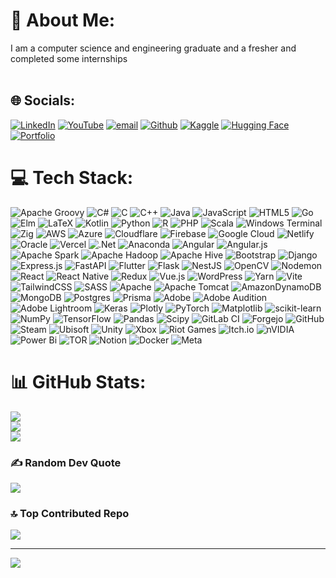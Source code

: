 # 💫 About Me:
I am a computer science and engineering graduate and a fresher and completed some internships<br><br>


## 🌐 Socials:
[![LinkedIn](https://img.shields.io/badge/LinkedIn-%230077B5.svg?logo=linkedin&logoColor=white)](https://www.linkedin.com/in/aryan-singh2000-15b452223/) [![YouTube](https://img.shields.io/badge/YouTube-%23FF0000.svg?logo=YouTube&logoColor=white)](https://www.youtube.com/@CoderAryan-x4q) [![email](https://img.shields.io/badge/Email-D14836?logo=gmail&logoColor=white)](mailto:aryancodex2000@gmail.com) 
[![Github](https://img.shields.io/badge/Github-964B00?logo=github&logoColor=white)](https://github.com/AryanCodex2000) [![Kaggle](https://img.shields.io/badge/Kaggle-20BEFF?logo=kaggle&logoColor=white)](https://www.kaggle.com/aryansingh2000) [![Hugging Face](https://img.shields.io/badge/Hugging_Face-FFD21E?logo=huggingface&logoColor=black)]([https://www.kaggle.com/aryansingh2000](https://huggingface.co/AryanCodex2000)) [![Portfolio](https://img.shields.io/badge/Portfolio-20BEFF?logo=portfolio&logoColor=white)]([https://www.kaggle.com/aryansingh2000](https://img.shields.io/badge/Portfolio-6C63FF?logo=webcomponents.org&logoColor=white))
# 💻 Tech Stack:
![Apache Groovy](https://img.shields.io/badge/Apache%20Groovy-4298B8.svg?style=for-the-badge&logo=Apache+Groovy&logoColor=white) ![C#](https://img.shields.io/badge/c%23-%23239120.svg?style=for-the-badge&logo=csharp&logoColor=white) ![C](https://img.shields.io/badge/c-%2300599C.svg?style=for-the-badge&logo=c&logoColor=white) ![C++](https://img.shields.io/badge/c++-%2300599C.svg?style=for-the-badge&logo=c%2B%2B&logoColor=white) ![Java](https://img.shields.io/badge/java-%23ED8B00.svg?style=for-the-badge&logo=openjdk&logoColor=white) ![JavaScript](https://img.shields.io/badge/javascript-%23323330.svg?style=for-the-badge&logo=javascript&logoColor=%23F7DF1E) ![HTML5](https://img.shields.io/badge/html5-%23E34F26.svg?style=for-the-badge&logo=html5&logoColor=white) ![Go](https://img.shields.io/badge/go-%2300ADD8.svg?style=for-the-badge&logo=go&logoColor=white) ![Elm](https://img.shields.io/badge/Elm-60B5CC?style=for-the-badge&logo=elm&logoColor=white) ![LaTeX](https://img.shields.io/badge/latex-%23008080.svg?style=for-the-badge&logo=latex&logoColor=white) ![Kotlin](https://img.shields.io/badge/kotlin-%237F52FF.svg?style=for-the-badge&logo=kotlin&logoColor=white) ![Python](https://img.shields.io/badge/python-3670A0?style=for-the-badge&logo=python&logoColor=ffdd54) ![R](https://img.shields.io/badge/r-%23276DC3.svg?style=for-the-badge&logo=r&logoColor=white) ![PHP](https://img.shields.io/badge/php-%23777BB4.svg?style=for-the-badge&logo=php&logoColor=white) ![Scala](https://img.shields.io/badge/scala-%23DC322F.svg?style=for-the-badge&logo=scala&logoColor=white) ![Windows Terminal](https://img.shields.io/badge/Windows%20Terminal-%234D4D4D.svg?style=for-the-badge&logo=windows-terminal&logoColor=white) ![Zig](https://img.shields.io/badge/Zig-%23F7A41D.svg?style=for-the-badge&logo=zig&logoColor=white) ![AWS](https://img.shields.io/badge/AWS-%23FF9900.svg?style=for-the-badge&logo=amazon-aws&logoColor=white) ![Azure](https://img.shields.io/badge/azure-%230072C6.svg?style=for-the-badge&logo=microsoftazure&logoColor=white) ![Cloudflare](https://img.shields.io/badge/Cloudflare-F38020?style=for-the-badge&logo=Cloudflare&logoColor=white) ![Firebase](https://img.shields.io/badge/firebase-%23039BE5.svg?style=for-the-badge&logo=firebase) ![Google Cloud](https://img.shields.io/badge/GoogleCloud-%234285F4.svg?style=for-the-badge&logo=google-cloud&logoColor=white) ![Netlify](https://img.shields.io/badge/netlify-%23000000.svg?style=for-the-badge&logo=netlify&logoColor=#00C7B7) ![Oracle](https://img.shields.io/badge/Oracle-F80000?style=for-the-badge&logo=oracle&logoColor=white) ![Vercel](https://img.shields.io/badge/vercel-%23000000.svg?style=for-the-badge&logo=vercel&logoColor=white) ![.Net](https://img.shields.io/badge/.NET-5C2D91?style=for-the-badge&logo=.net&logoColor=white) ![Anaconda](https://img.shields.io/badge/Anaconda-%2344A833.svg?style=for-the-badge&logo=anaconda&logoColor=white) ![Angular](https://img.shields.io/badge/angular-%23DD0031.svg?style=for-the-badge&logo=angular&logoColor=white) ![Angular.js](https://img.shields.io/badge/angular.js-%23E23237.svg?style=for-the-badge&logo=angularjs&logoColor=white) ![Apache Spark](https://img.shields.io/badge/Apache%20Spark-FDEE21?style=for-the-badge&logo=apachespark&logoColor=black) ![Apache Hadoop](https://img.shields.io/badge/Apache%20Hadoop-66CCFF?style=for-the-badge&logo=apachehadoop&logoColor=black) ![Apache Hive](https://img.shields.io/badge/Apache%20Hive-FDEE21?style=for-the-badge&logo=apachehive&logoColor=black) ![Bootstrap](https://img.shields.io/badge/bootstrap-%238511FA.svg?style=for-the-badge&logo=bootstrap&logoColor=white) ![Django](https://img.shields.io/badge/django-%23092E20.svg?style=for-the-badge&logo=django&logoColor=white) ![Express.js](https://img.shields.io/badge/express.js-%23404d59.svg?style=for-the-badge&logo=express&logoColor=%2361DAFB) ![FastAPI](https://img.shields.io/badge/FastAPI-005571?style=for-the-badge&logo=fastapi) ![Flutter](https://img.shields.io/badge/Flutter-%2302569B.svg?style=for-the-badge&logo=Flutter&logoColor=white) ![Flask](https://img.shields.io/badge/flask-%23000.svg?style=for-the-badge&logo=flask&logoColor=white) ![NestJS](https://img.shields.io/badge/nestjs-%23E0234E.svg?style=for-the-badge&logo=nestjs&logoColor=white) ![OpenCV](https://img.shields.io/badge/opencv-%23white.svg?style=for-the-badge&logo=opencv&logoColor=white) ![Nodemon](https://img.shields.io/badge/NODEMON-%23323330.svg?style=for-the-badge&logo=nodemon&logoColor=%BBDEAD) ![React](https://img.shields.io/badge/react-%2320232a.svg?style=for-the-badge&logo=react&logoColor=%2361DAFB) ![React Native](https://img.shields.io/badge/react_native-%2320232a.svg?style=for-the-badge&logo=react&logoColor=%2361DAFB) ![Redux](https://img.shields.io/badge/redux-%23593d88.svg?style=for-the-badge&logo=redux&logoColor=white) ![Vue.js](https://img.shields.io/badge/vue.js-%2335495e.svg?style=for-the-badge&logo=vuedotjs&logoColor=%234FC08D) ![WordPress](https://img.shields.io/badge/WordPress-%23117AC9.svg?style=for-the-badge&logo=WordPress&logoColor=white) ![Yarn](https://img.shields.io/badge/yarn-%232C8EBB.svg?style=for-the-badge&logo=yarn&logoColor=white) ![Vite](https://img.shields.io/badge/vite-%23646CFF.svg?style=for-the-badge&logo=vite&logoColor=white) ![TailwindCSS](https://img.shields.io/badge/tailwindcss-%2338B2AC.svg?style=for-the-badge&logo=tailwind-css&logoColor=white) ![SASS](https://img.shields.io/badge/SASS-hotpink.svg?style=for-the-badge&logo=SASS&logoColor=white) ![Apache](https://img.shields.io/badge/apache-%23D42029.svg?style=for-the-badge&logo=apache&logoColor=white) ![Apache Tomcat](https://img.shields.io/badge/apache%20tomcat-%23F8DC75.svg?style=for-the-badge&logo=apache-tomcat&logoColor=black) ![AmazonDynamoDB](https://img.shields.io/badge/Amazon%20DynamoDB-4053D6?style=for-the-badge&logo=Amazon%20DynamoDB&logoColor=white) ![MongoDB](https://img.shields.io/badge/MongoDB-%234ea94b.svg?style=for-the-badge&logo=mongodb&logoColor=white) ![Postgres](https://img.shields.io/badge/postgres-%23316192.svg?style=for-the-badge&logo=postgresql&logoColor=white) ![Prisma](https://img.shields.io/badge/Prisma-3982CE?style=for-the-badge&logo=Prisma&logoColor=white) ![Adobe](https://img.shields.io/badge/adobe-%23FF0000.svg?style=for-the-badge&logo=adobe&logoColor=white) ![Adobe Audition](https://img.shields.io/badge/Adobe%20Audition-9999FF.svg?style=for-the-badge&logo=Adobe%20Audition&logoColor=white) ![Adobe Lightroom](https://img.shields.io/badge/Adobe%20Lightroom-31A8FF.svg?style=for-the-badge&logo=Adobe%20Lightroom&logoColor=white) ![Keras](https://img.shields.io/badge/Keras-%23D00000.svg?style=for-the-badge&logo=Keras&logoColor=white) ![Plotly](https://img.shields.io/badge/Plotly-%233F4F75.svg?style=for-the-badge&logo=plotly&logoColor=white) ![PyTorch](https://img.shields.io/badge/PyTorch-%23EE4C2C.svg?style=for-the-badge&logo=PyTorch&logoColor=white) ![Matplotlib](https://img.shields.io/badge/Matplotlib-%23ffffff.svg?style=for-the-badge&logo=Matplotlib&logoColor=black) ![scikit-learn](https://img.shields.io/badge/scikit--learn-%23F7931E.svg?style=for-the-badge&logo=scikit-learn&logoColor=white) ![NumPy](https://img.shields.io/badge/numpy-%23013243.svg?style=for-the-badge&logo=numpy&logoColor=white) ![TensorFlow](https://img.shields.io/badge/TensorFlow-%23FF6F00.svg?style=for-the-badge&logo=TensorFlow&logoColor=white) ![Pandas](https://img.shields.io/badge/pandas-%23150458.svg?style=for-the-badge&logo=pandas&logoColor=white) ![Scipy](https://img.shields.io/badge/SciPy-%230C55A5.svg?style=for-the-badge&logo=scipy&logoColor=%white) ![GitLab CI](https://img.shields.io/badge/gitlab%20CI-%23181717.svg?style=for-the-badge&logo=gitlab&logoColor=white) ![Forgejo](https://img.shields.io/badge/forgejo-%23FB923C.svg?style=for-the-badge&logo=forgejo&logoColor=white) ![GitHub](https://img.shields.io/badge/github-%23121011.svg?style=for-the-badge&logo=github&logoColor=white) ![Steam](https://img.shields.io/badge/steam-%23000000.svg?style=for-the-badge&logo=steam&logoColor=white) ![Ubisoft](https://img.shields.io/badge/Ubisoft-%23F5F5F5.svg?style=for-the-badge&logo=Ubisoft&logoColor=black) ![Unity](https://img.shields.io/badge/unity-%23000000.svg?style=for-the-badge&logo=unity&logoColor=white) ![Xbox](https://img.shields.io/badge/xbox-%23107C10.svg?style=for-the-badge&logo=xbox&logoColor=white) ![Riot Games](https://img.shields.io/badge/riotgames-D32936.svg?style=for-the-badge&logo=riotgames&logoColor=white) ![Itch.io](https://img.shields.io/badge/Itch-%23FF0B34.svg?style=for-the-badge&logo=Itch.io&logoColor=white) ![nVIDIA](https://img.shields.io/badge/nVIDIA-%2376B900.svg?style=for-the-badge&logo=nVIDIA&logoColor=white) ![Power Bi](https://img.shields.io/badge/power_bi-F2C811?style=for-the-badge&logo=powerbi&logoColor=black) ![TOR](https://img.shields.io/badge/tor-%237E4798.svg?style=for-the-badge&logo=tor-project&logoColor=white) ![Notion](https://img.shields.io/badge/Notion-%23000000.svg?style=for-the-badge&logo=notion&logoColor=white) ![Docker](https://img.shields.io/badge/docker-%230db7ed.svg?style=for-the-badge&logo=docker&logoColor=white) ![Meta](https://img.shields.io/badge/Meta-%230467DF.svg?style=for-the-badge&logo=Meta&logoColor=white)
# 📊 GitHub Stats:
![](https://github-readme-stats.vercel.app/api?username=AryanCodex2000&theme=dark&hide_border=false&include_all_commits=false&count_private=false)<br/>
![](https://github-readme-streak-stats.herokuapp.com/?user=AryanCodex2000&theme=dark&hide_border=false)<br/>
![](https://github-readme-stats.vercel.app/api/top-langs/?username=AryanCodex2000&theme=dark&hide_border=false&include_all_commits=false&count_private=false&layout=compact)

### ✍️ Random Dev Quote
![](https://quotes-github-readme.vercel.app/api?type=horizontal&theme=radical)

### 🔝 Top Contributed Repo
![](https://github-contributor-stats.vercel.app/api?username=AryanCodex2000&limit=5&theme=dark&combine_all_yearly_contributions=true)

---
[![](https://visitcount.itsvg.in/api?id=AryanCodex2000&icon=0&color=0)](https://visitcount.itsvg.in)

<!-- Proudly created with GPRM ( https://gprm.itsvg.in ) -->
